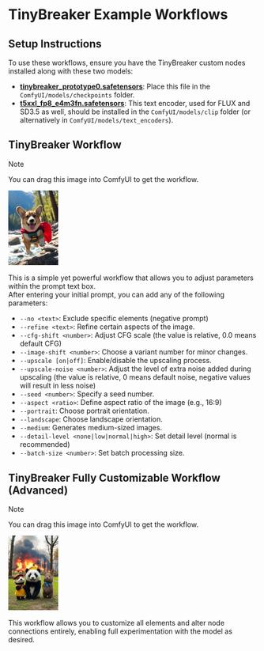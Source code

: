 # TinyBreaker Example Workflows

## Setup Instructions

To use these workflows, ensure you have the TinyBreaker custom nodes installed along with these two models:

- **[tinybreaker_prototype0.safetensors](https://civitai.com/models/1213728)**: Place this file in the `ComfyUI/models/checkpoints` folder.
- **[t5xxl_fp8_e4m3fn.safetensors](https://huggingface.co/Comfy-Org/stable-diffusion-3.5-fp8/blob/main/text_encoders/t5xxl_fp8_e4m3fn.safetensors)**: This text encoder, used for FLUX and SD3.5 as well, should be installed in the `ComfyUI/models/clip` folder (or alternatively in `ComfyUI/models/text_encoders`).


## TinyBreaker Workflow

> [!NOTE]
> You can drag this image into ComfyUI to get the workflow.

<img src="ximg/tinybreaker_example.png" width="20%">

This is a simple yet powerful workflow that allows you to adjust parameters within the prompt text box.  
After entering your initial prompt, you can add any of the following parameters:

- `--no <text>`: Exclude specific elements (negative prompt)
- `--refine <text>`: Refine certain aspects of the image.
- `--cfg-shift <number>`: Adjust CFG scale (the value is relative, 0.0 means default CFG)
- `--image-shift <number>`: Choose a variant number for minor changes.
- `--upscale [on|off]`: Enable/disable the upscaling process.
- `--upscale-noise <number>`: Adjust the level of extra noise added during upscaling (the value is relative, 0 means default noise, negative values will result in less noise)
- `--seed <number>`: Specify a seed number.
- `--aspect <ratio>`: Define aspect ratio of the image (e.g., 16:9)
- `--portrait`: Choose portrait orientation.
- `--landscape`: Choose landscape orientation.
- `--medium`: Generates medium-sized images.
- `--detail-level <none|low|normal|high>`: Set detail level (normal is recommended)
- `--batch-size <number>`: Set batch processing size.


## TinyBreaker Fully Customizable Workflow (Advanced)

> [!NOTE]
> You can drag this image into ComfyUI to get the workflow.

<img src="ximg/tinybreaker_fully_customizable_example.png" width="20%">

This workflow allows you to customize all elements and alter node connections entirely, enabling full experimentation with the model as desired.
